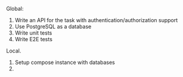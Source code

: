Global:
1. Write an API for the task with authentication/authorization support
2. Use PostgreSQL as a database
3. Write unit tests
4. Write E2E tests

Local.
1. Setup compose instance with databases
2. 